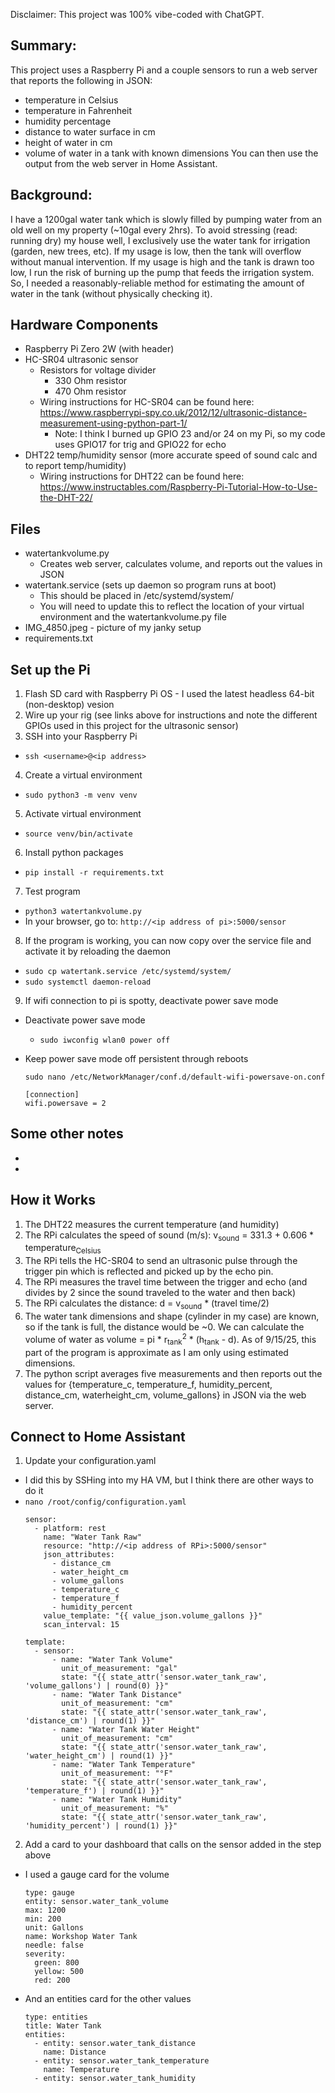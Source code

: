 Disclaimer: This project was 100% vibe-coded with ChatGPT.

## Summary:
This project uses a Raspberry Pi and a couple sensors to run a web server that reports the following in JSON: 
- temperature in Celsius
- temperature in Fahrenheit
- humidity percentage
- distance to water surface in cm
- height of water in cm
- volume of water in a tank with known dimensions
You can then use the output from the web server in Home Assistant.


## Background:
I have a 1200gal water tank which is slowly filled by pumping water from an old well on my property (~10gal every 2hrs).  To avoid stressing (read: running dry) my house well, I exclusively use the water tank for irrigation (garden, new trees, etc).  If my usage is low, then the tank will overflow without manual intervention.  If my usage is high and the tank is drawn too low, I run the risk of burning up the pump that feeds the irrigation system.  So, I needed a reasonably-reliable method for estimating the amount of water in the tank (without physically checking it).


## Hardware Components
- Raspberry Pi Zero 2W (with header)
- HC-SR04 ultrasonic sensor
  - Resistors for voltage divider
    - 330 Ohm resistor
    - 470 Ohm resistor
  - Wiring instructions for HC-SR04 can be found here: https://www.raspberrypi-spy.co.uk/2012/12/ultrasonic-distance-measurement-using-python-part-1/
    - Note: I think I burned up GPIO 23 and/or 24 on my Pi, so my code uses GPIO17 for trig and GPIO22 for echo
- DHT22 temp/humidity sensor (more accurate speed of sound calc and to report temp/humidity)
  - Wiring instructions for DHT22 can be found here: https://www.instructables.com/Raspberry-Pi-Tutorial-How-to-Use-the-DHT-22/


## Files
- watertankvolume.py
  - Creates web server, calculates volume, and reports out the values in JSON
- watertank.service (sets up daemon so program runs at boot)
  - This should be placed in /etc/systemd/system/
  - You will need to update this to reflect the location of your virtual environment and the watertankvolume.py file
- IMG_4850.jpeg - picture of my janky setup
- requirements.txt

## Set up the Pi
1. Flash SD card with Raspberry Pi OS - I used the latest headless 64-bit (non-desktop) vesion
2. Wire up your rig (see links above for instructions and note the different GPIOs used in this project for the ultrasonic sensor)
3. SSH into your Raspberry Pi
-   `ssh <username>@<ip address>`
4. Create a virtual environment
-   `sudo python3 -m venv venv`
5. Activate virtual environment
-   `source venv/bin/activate`
6. Install python packages
-   `pip install -r requirements.txt`
7. Test program
-   `python3 watertankvolume.py`
  - In your browser, go to: `http://<ip address of pi>:5000/sensor`
8. If the program is working, you can now copy over the service file and activate it by reloading the daemon
-   `sudo cp watertank.service /etc/systemd/system/`
-   `sudo systemctl daemon-reload`
9. If wifi connection to pi is spotty, deactivate power save mode
  - Deactivate power save mode
    -   `sudo iwconfig wlan0 power off`
  - Keep power save mode off persistent through reboots

    ```Create file
    sudo nano /etc/NetworkManager/conf.d/default-wifi-powersave-on.conf
    ```

    ```Paste into the file
    [connection]
    wifi.powersave = 2
    ```

## Some other notes
- 
- 

## How it Works
1. The DHT22 measures the current temperature (and humidity)
2. The RPi calculates the speed of sound (m/s): v<sub>sound</sub> = 331.3 + 0.606 * temperature<sub>Celsius</sub>
3. The RPi tells the HC-SR04 to send an ultrasonic pulse through the trigger pin which is reflected and picked up by the echo pin.
4. The RPi measures the travel time between the trigger and echo (and divides by 2 since the sound traveled to the water and then back)
5. The RPi calculates the distance: d =  v<sub>sound</sub> * (travel time/2)
6. The water tank dimensions and shape (cylinder in my case) are known, so if the tank is full, the distance would be ~0.  We can calculate the volume of water as volume = pi * r<sub>tank</sub><sup>2</sup> * (h<sub>tank</sub> - d).  As of 9/15/25, this part of the program is approximate as I am only using estimated dimensions.
7. The python script averages five measurements and then reports out the values for {temperature_c, temperature_f, humidity_percent, distance_cm, waterheight_cm, volume_gallons} in JSON via the web server.

## Connect to Home Assistant
1. Update your configuration.yaml
  - I did this by SSHing into my HA VM, but I think there are other ways to do it
  - `nano /root/config/configuration.yaml`
    ```
    sensor:
      - platform: rest
        name: "Water Tank Raw"
        resource: "http://<ip address of RPi>:5000/sensor"
        json_attributes:
          - distance_cm
          - water_height_cm
          - volume_gallons
          - temperature_c
          - temperature_f
          - humidity_percent
        value_template: "{{ value_json.volume_gallons }}"
        scan_interval: 15

    template:
      - sensor:
          - name: "Water Tank Volume"
            unit_of_measurement: "gal"
            state: "{{ state_attr('sensor.water_tank_raw', 'volume_gallons') | round(0) }}"
          - name: "Water Tank Distance"
            unit_of_measurement: "cm"
            state: "{{ state_attr('sensor.water_tank_raw', 'distance_cm') | round(1) }}"
          - name: "Water Tank Water Height"
            unit_of_measurement: "cm"
            state: "{{ state_attr('sensor.water_tank_raw', 'water_height_cm') | round(1) }}"
          - name: "Water Tank Temperature"
            unit_of_measurement: "°F"
            state: "{{ state_attr('sensor.water_tank_raw', 'temperature_f') | round(1) }}"
          - name: "Water Tank Humidity"
            unit_of_measurement: "%"
            state: "{{ state_attr('sensor.water_tank_raw', 'humidity_percent') | round(1) }}"
      ```
2. Add a card to your dashboard that calls on the sensor added in the step above
  - I used a gauge card for the volume
    ```
    type: gauge
    entity: sensor.water_tank_volume
    max: 1200
    min: 200
    unit: Gallons
    name: Workshop Water Tank
    needle: false
    severity:
      green: 800
      yellow: 500
      red: 200
    ```
  - And an entities card for the other values
    ```
    type: entities
    title: Water Tank
    entities:
      - entity: sensor.water_tank_distance
        name: Distance
      - entity: sensor.water_tank_temperature
        name: Temperature
      - entity: sensor.water_tank_humidity
    ```


